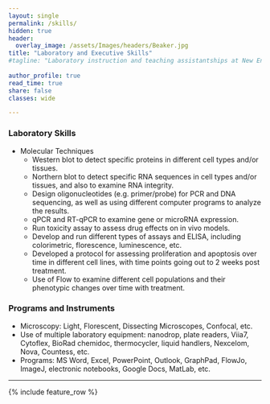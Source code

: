 ```yaml
---
layout: single
permalink: /skills/
hidden: true
header:
  overlay_image: /assets/Images/headers/Beaker.jpg
title: "Laboratory and Executive Skills"
#tagline: "Laboratory instruction and teaching assistantships at New England Biolabs, Fordham University, and Smith College"
 
author_profile: true
read_time: true
share: false
classes: wide

---
```


### Laboratory Skills

- Molecular Techniques
  - Western blot to detect specific proteins in different cell types and/or tissues. 
  - Northern blot to detect specific RNA sequences in cell types and/or tissues, and also to examine RNA integrity. 
  - Design oligonucleotides (e.g. primer/probe) for PCR and DNA sequencing, as well as using different computer programs to analyze the results. 
  - qPCR and RT-qPCR to examine gene or microRNA expression. 
  - Run toxicity assay to assess drug effects on in vivo models. 
  - Develop and run different types of assays and ELISA, including colorimetric, florescence, luminescence, etc. 
  - Developed a protocol for assessing proliferation and apoptosis over time in different cell lines, with time points going out to 2 weeks post treatment. 
  - Use of Flow to examine different cell populations and their phenotypic changes over time with treatment.


### Programs and Instruments

- Microscopy: Light, Florescent, Dissecting Microscopes, Confocal, etc.
- Use of multiple laboratory equipment: nanodrop, plate readers, Viia7, Cytoflex, BioRad chemidoc, thermocycler, liquid handlers, Nexcelom, Nova, Countess, etc.
- Programs: MS Word, Excel, PowerPoint, Outlook, GraphPad, FlowJo, ImageJ, electronic notebooks, Google Docs, MatLab, etc.


---

{% include feature_row %}
